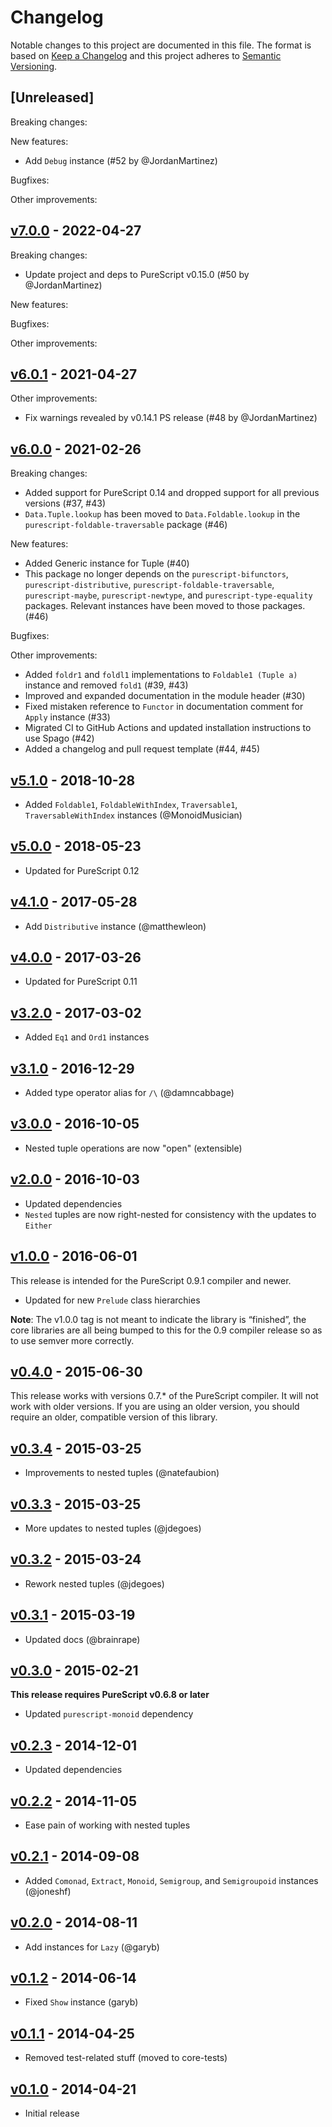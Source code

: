 # Changelog

Notable changes to this project are documented in this file. The format is based on [Keep a Changelog](https://keepachangelog.com/en/1.0.0/) and this project adheres to [Semantic Versioning](https://semver.org/spec/v2.0.0.html).

## [Unreleased]

Breaking changes:

New features:
- Add `Debug` instance (#52 by @JordanMartinez)

Bugfixes:

Other improvements:

## [v7.0.0](https://github.com/purescript/purescript-tuples/releases/tag/v7.0.0) - 2022-04-27

Breaking changes:
- Update project and deps to PureScript v0.15.0 (#50 by @JordanMartinez)

New features:

Bugfixes:

Other improvements:

## [v6.0.1](https://github.com/purescript/purescript-tuples/releases/tag/v6.0.1) - 2021-04-27

Other improvements:
- Fix warnings revealed by v0.14.1 PS release (#48 by @JordanMartinez)

## [v6.0.0](https://github.com/purescript/purescript-tuples/releases/tag/v6.0.0) - 2021-02-26

Breaking changes:
- Added support for PureScript 0.14 and dropped support for all previous versions (#37, #43)
- `Data.Tuple.lookup` has been moved to `Data.Foldable.lookup` in the `purescript-foldable-traversable` package (#46)

New features:
- Added Generic instance for Tuple (#40)
- This package no longer depends on the `purescript-bifunctors`, `purescript-distributive`, `purescript-foldable-traversable`, `purescript-maybe`, `purescript-newtype`, and `purescript-type-equality` packages. Relevant instances have been moved to those packages. (#46)

Bugfixes:

Other improvements:
- Added `foldr1` and `foldl1` implementations to `Foldable1 (Tuple a)` instance and removed `fold1` (#39, #43)
- Improved and expanded documentation in the module header (#30)
- Fixed mistaken reference to `Functor` in documentation comment for `Apply` instance (#33)
- Migrated CI to GitHub Actions and updated installation instructions to use Spago (#42)
- Added a changelog and pull request template (#44, #45)

## [v5.1.0](https://github.com/purescript/purescript-tuples/releases/tag/v5.1.0) - 2018-10-28

- Added `Foldable1`, `FoldableWithIndex`, `Traversable1`, `TraversableWithIndex` instances (@MonoidMusician)

## [v5.0.0](https://github.com/purescript/purescript-tuples/releases/tag/v5.0.0) - 2018-05-23

- Updated for PureScript 0.12

## [v4.1.0](https://github.com/purescript/purescript-tuples/releases/tag/v4.1.0) - 2017-05-28

- Add `Distributive` instance (@matthewleon)

## [v4.0.0](https://github.com/purescript/purescript-tuples/releases/tag/v4.0.0) - 2017-03-26

- Updated for PureScript 0.11

## [v3.2.0](https://github.com/purescript/purescript-tuples/releases/tag/v3.2.0) - 2017-03-02

- Added `Eq1` and `Ord1` instances

## [v3.1.0](https://github.com/purescript/purescript-tuples/releases/tag/v3.1.0) - 2016-12-29

- Added type operator alias for `/\` (@damncabbage)

## [v3.0.0](https://github.com/purescript/purescript-tuples/releases/tag/v3.0.0) - 2016-10-05

- Nested tuple operations are now "open" (extensible)

## [v2.0.0](https://github.com/purescript/purescript-tuples/releases/tag/v2.0.0) - 2016-10-03

- Updated dependencies
- `Nested` tuples are now right-nested for consistency with the updates to `Either`

## [v1.0.0](https://github.com/purescript/purescript-tuples/releases/tag/v1.0.0) - 2016-06-01

This release is intended for the PureScript 0.9.1 compiler and newer.
- Updated for new `Prelude` class hierarchies

**Note**: The v1.0.0 tag is not meant to indicate the library is “finished”, the core libraries are all being bumped to this for the 0.9 compiler release so as to use semver more correctly.

## [v0.4.0](https://github.com/purescript/purescript-tuples/releases/tag/v0.4.0) - 2015-06-30

This release works with versions 0.7.\* of the PureScript compiler. It will not work with older versions. If you are using an older version, you should require an older, compatible version of this library.

## [v0.3.4](https://github.com/purescript/purescript-tuples/releases/tag/v0.3.4) - 2015-03-25

- Improvements to nested tuples (@natefaubion)

## [v0.3.3](https://github.com/purescript/purescript-tuples/releases/tag/v0.3.3) - 2015-03-25

- More updates to nested tuples (@jdegoes)

## [v0.3.2](https://github.com/purescript/purescript-tuples/releases/tag/v0.3.2) - 2015-03-24

- Rework nested tuples (@jdegoes)

## [v0.3.1](https://github.com/purescript/purescript-tuples/releases/tag/v0.3.1) - 2015-03-19

- Updated docs (@brainrape)

## [v0.3.0](https://github.com/purescript/purescript-tuples/releases/tag/v0.3.0) - 2015-02-21

**This release requires PureScript v0.6.8 or later**
- Updated `purescript-monoid` dependency

## [v0.2.3](https://github.com/purescript/purescript-tuples/releases/tag/v0.2.3) - 2014-12-01

- Updated dependencies

## [v0.2.2](https://github.com/purescript/purescript-tuples/releases/tag/v0.2.2) - 2014-11-05

- Ease pain of working with nested tuples

## [v0.2.1](https://github.com/purescript/purescript-tuples/releases/tag/v0.2.1) - 2014-09-08

- Added `Comonad`, `Extract`, `Monoid`, `Semigroup`, and `Semigroupoid` instances (@joneshf)

## [v0.2.0](https://github.com/purescript/purescript-tuples/releases/tag/v0.2.0) - 2014-08-11

- Add instances for `Lazy` (@garyb)

## [v0.1.2](https://github.com/purescript/purescript-tuples/releases/tag/v0.1.2) - 2014-06-14

- Fixed `Show` instance (garyb)

## [v0.1.1](https://github.com/purescript/purescript-tuples/releases/tag/v0.1.1) - 2014-04-25

- Removed test-related stuff (moved to core-tests)

## [v0.1.0](https://github.com/purescript/purescript-tuples/releases/tag/v0.1.0) - 2014-04-21

- Initial release
